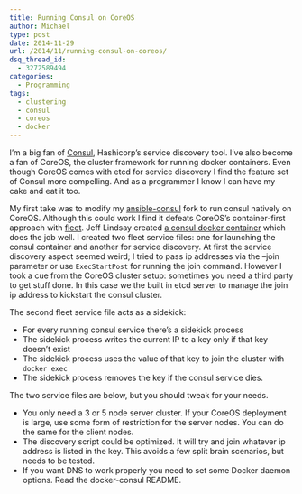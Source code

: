```yaml
---
title: Running Consul on CoreOS
author: Michael
type: post
date: 2014-11-29
url: /2014/11/running-consul-on-coreos/
dsq_thread_id:
  - 3272589494
categories:
  - Programming
tags:
  - clustering
  - consul
  - coreos
  - docker
---
```

I&#8217;m a big fan of [Consul][1], Hashicorp&#8217;s service discovery tool. I&#8217;ve also become a fan of CoreOS, the cluster framework for running docker containers. Even though CoreOS comes with etcd for service discovery I find the feature set of Consul more compelling. And as a programmer I know I can have my cake and eat it too.

My first take was to modify my [ansible-consul][2] fork to run consul natively on CoreOS. Although this could work I find it defeats CoreOS&#8217;s container-first approach with [fleet][3]. Jeff Lindsay created [a consul docker container][4] which does the job well. I created two fleet service files: one for launching the consul container and another for service discovery. At first the service discovery aspect seemed weird; I tried to pass ip addresses via the &#8211;join parameter or use `ExecStartPost` for running the join command. However I took a cue from the CoreOS cluster setup: sometimes you need a third party to get stuff done. In this case we the built in etcd server to manage the join ip address to kickstart the consul cluster.

The second fleet service file acts as a sidekick:

  * For every running consul service there&#8217;s a sidekick process
  * The sidekick process writes the current IP to a key only if that key doesn&#8217;t exist
  * The sidekick process uses the value of that key to join the cluster with `docker exec`
  * The sidekick process removes the key if the consul service dies. 

The two service files are below, but you should tweak for your needs.

  * You only need a 3 or 5 node server cluster. If your CoreOS deployment is large, use some form of restriction for the server nodes. You can do the same for the client nodes.
  * The discovery script could be optimized. It will try and join whatever ip address is listed in the key. This avoids a few split brain scenarios, but needs to be tested.
  * If you want DNS to work properly you need to set some Docker daemon options. Read the docker-consul README.

 [1]: consul.io
 [2]: github.com/mhamrah/ansible-consul
 [3]: https://github.com/coreos/fleet
 [4]: https://github.com/progrium/docker-consul
